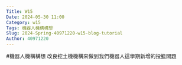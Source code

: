 ```yaml
---
Title: W15
Date: 2024-05-30 11:00
Category: w15
Tags: 機器人機構構想
Slug: 2024-Spring-40971220-w15-blog-tutorial
Author: 40971220
---
```

#機器人機構構想
改良挖土機機構來做到我們機器人這學期新增的投籃問題

<!-- PELICAN_END_SUMMARY -->